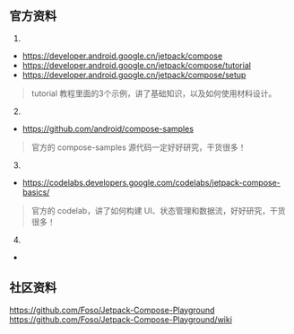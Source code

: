 ## 官方资料

1. 
* https://developer.android.google.cn/jetpack/compose
* https://developer.android.google.cn/jetpack/compose/tutorial
* https://developer.android.google.cn/jetpack/compose/setup

> tutorial 教程里面的3个示例，讲了基础知识，以及如何使用材料设计。

2. 
* https://github.com/android/compose-samples

> 官方的 compose-samples 源代码一定好好研究，干货很多！

3. 
* https://codelabs.developers.google.com/codelabs/jetpack-compose-basics/

> 官方的 codelab，讲了如何构建 UI、状态管理和数据流，好好研究，干货很多！

4. 
* 

## 社区资料

https://github.com/Foso/Jetpack-Compose-Playground
https://github.com/Foso/Jetpack-Compose-Playground/wiki
